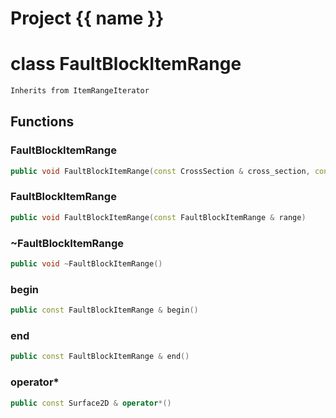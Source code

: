 <script setup>
import {useRoute} from 'vitepress'
const {path} = useRoute()
const tokens = path.split('/')
const words = tokens[2].split('-');
for (let i = 0; i < words.length; i++) {
    words[i] = words[i].charAt(0).toUpperCase() + words[i].slice(1);
    words[i] = words[i].replace('geode', 'Geode')
}
const name = words.join('-');
</script>
# Project {{ name }}

# class FaultBlockItemRange


```cpp
Inherits from ItemRangeIterator
```



## Functions

### FaultBlockItemRange

```cpp
public void FaultBlockItemRange(const CrossSection & cross_section, const FaultBlock2D & fault_block)
```


### FaultBlockItemRange

```cpp
public void FaultBlockItemRange(const FaultBlockItemRange & range)
```


### ~FaultBlockItemRange

```cpp
public void ~FaultBlockItemRange()
```


### begin

```cpp
public const FaultBlockItemRange & begin()
```


### end

```cpp
public const FaultBlockItemRange & end()
```


### operator*

```cpp
public const Surface2D & operator*()
```




